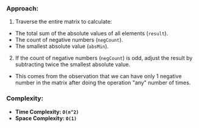 ### Approach:
1. Traverse the entire matrix to calculate:
- The total sum of the absolute values of all elements (`result`).
- The count of negative numbers (`negCount`).
- The smallest absolute value (`absMin`).
2. If the count of negative numbers (`negCount`) is odd, adjust the result by subtracting twice the smallest absolute value.
- This comes from the observation that we can have only 1 negative number in the matrix after doing the operation "any" number of times.
​
### Complexity:
- **Time Complexity: `O(n^2)`**
- **Space Complexity: `O(1)`**